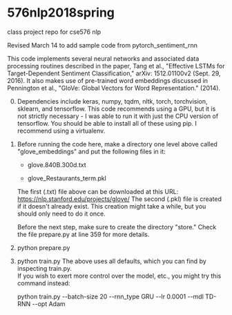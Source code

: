 # 576nlp2018spring
class project repo for cse576 nlp

Revised March 14 to add sample code from pytorch_sentiment_rnn

This code implements several neural networks and associated data processing routines described in the paper, Tang et al., "Effective LSTMs for Target-Dependent Sentiment Classification," arXiv: 1512.01100v2 (Sept. 29, 2016).  It also makes use of pre-trained word embeddings discussed in Pennington et al., "GloVe: Global Vectors for Word Representation." (2014).

0. Dependencies include keras, numpy, tqdm, nltk, torch, torchvision, sklearn, and tensorflow.
This code recommends using a GPU, but it is not strictly necessary - I was able to run it with just the CPU version of tensorflow.  You should be able to install all of these using pip.  I recommend using a virtualenv.

1. Before running the code here, make a directory one level above
called "glove_embeddings" and put the following files in it:

   - glove.840B.300d.txt

   - glove_Restaurants_term.pkl

   The first (.txt) file above can be downloaded at this URL: https://nlp.stanford.edu/projects/glove/
   The second (.pkl) file is created if it doesn't already exist.  This creation might take a while, but you should only need to do it once.

   Before the next step, make sure to create the directory "store."  Check the file prepare.py at line 359 for more details.

2. python prepare.py

3. python train.py
   The above uses all defaults, which you can find by inspecting train.py.  
   If you wish to exert more control over the model, etc., you might try this command instead:

   python train.py --batch-size 20 --rnn_type GRU --lr 0.0001 --mdl TD-RNN --opt Adam
